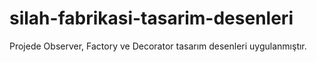 # silah-fabrikasi-tasarim-desenleri
Projede Observer, Factory ve Decorator tasarım desenleri uygulanmıştır.
